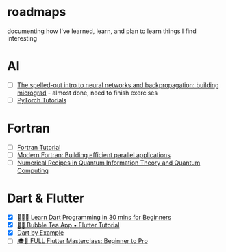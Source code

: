 # roadmaps
documenting how I've learned, learn, and plan to learn things I find interesting

# AI

- [ ] [The spelled-out intro to neural networks and backpropagation: building micrograd](https://www.youtube.com/watch?v=VMj-3S1tku0)
      - almost done, need to finish exercises
- [ ] [PyTorch Tutorials](https://www.youtube.com/playlist?list=PLhhyoLH6IjfxeoooqP9rhU3HJIAVAJ3Vz)

# Fortran

- [ ] [Fortran Tutorial](https://www.youtube.com/watch?v=__2UgFNYgf8&t=748s)
- [ ] [Modern Fortran: Building efficient parallel applications](https://g.co/kgs/CfQHqTy)
- [ ] [Numerical Recipes in Quantum Information Theory and Quantum Computing](https://g.co/kgs/pg63y67)

# Dart & Flutter

- [x] [👨🏽‍💻 Learn Dart Programming in 30 mins for Beginners](https://www.youtube.com/watch?v=ho8VD4HTRJI)
- [x] [📱🧋 Bubble Tea App • Flutter Tutorial](https://www.youtube.com/watch?v=Lm_XCijreJk)
- [x] [Dart by Example](https://www.jpryan.me/dartbyexample/)
- [ ] [🎓📱 FULL Flutter Masterclass: Beginner to Pro](https://www.youtube.com/watch?v=TclK5gNM_PM&t=17598s)
